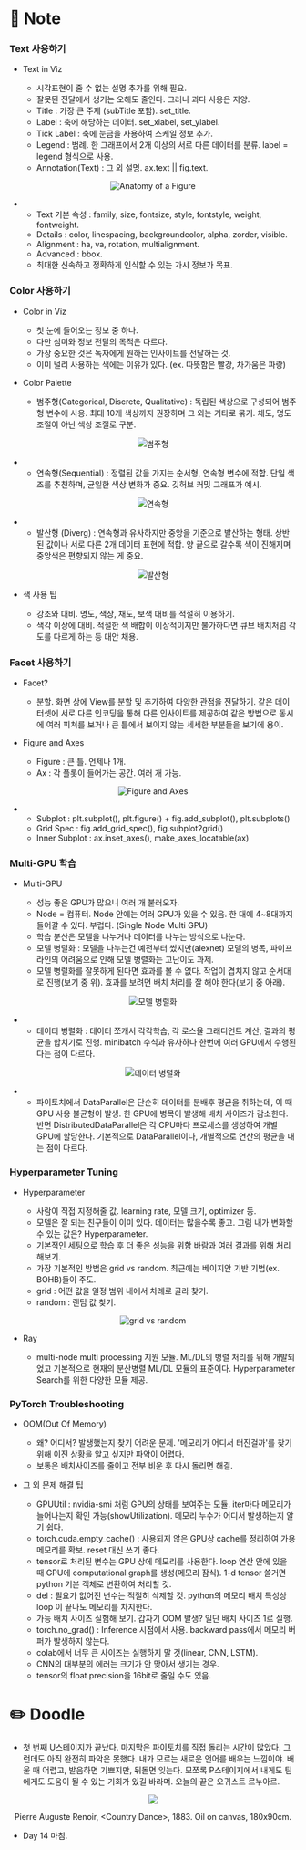 # 📙 Note

### Text 사용하기

- Text in Viz

  - 시각표현이 줄 수 없는 설명 추가를 위해 필요.
  - 잘못된 전달에서 생기는 오해도 줄인다. 그러나 과다 사용은 지양.
  - Title : 가장 큰 주제 (subTitle 포함). set_title.
  - Label : 축에 해당하는 데이터. set_xlabel, set_ylabel.
  - Tick Label : 축에 눈금을 사용하여 스케일 정보 추가.
  - Legend : 범례. 한 그래프에서 2개 이상의 서로 다른 데이터를 분류. label = legend 형식으로 사용.
  - Annotation(Text) : 그 외 설명. ax.text || fig.text.
<p align="center"><img src="https://github.com/iamtrueline/Boostcamp_AI_Tech_Note/blob/main/images/day14_img00.PNG" alt="Anatomy of a Figure"></p>

-
  - Text 기본 속성 : family, size, fontsize, style, fontstyle, weight, fontweight.
  - Details : color, linespacing, backgroundcolor, alpha, zorder, visible.
  - Alignment : ha, va, rotation, multialignment.
  - Advanced : bbox.
  - 최대한 신속하고 정확하게 인식할 수 있는 가시 정보가 목표.

### Color 사용하기

- Color in Viz

  - 첫 눈에 들어오는 정보 중 하나.
  - 다만 심미와 정보 전달의 목적은 다르다.
  - 가장 중요한 것은 독자에게 원하는 인사이트를 전달하는 것.
  - 이미 널리 사용하는 색에는 이유가 있다. (ex. 따뜻함은 빨강, 차가움은 파랑)

- Color Palette

  - 범주형(Categorical, Discrete, Qualitative) : 독립된 색상으로 구성되어 범주형 변수에 사용. 최대 10개 색상까지 권장하며 그 외는 기타로 묶기. 채도, 명도 조절이 아닌 색상 조절로 구분.
<p align="center"><img src="https://github.com/iamtrueline/Boostcamp_AI_Tech_Note/blob/main/images/day14_img01.PNG" alt="범주형"></p>

-
  - 연속형(Sequential) : 정렬된 값을 가지는 순서형, 연속형 변수에 적합. 단일 색조를 추천하며, 균일한 색상 변화가 중요. 깃허브 커밋 그래프가 예시.
<p align="center"><img src="https://github.com/iamtrueline/Boostcamp_AI_Tech_Note/blob/main/images/day14_img02.PNG" alt="연속형"></p>

-
  - 발산형 (Diverg) : 연속형과 유사하지만 중앙을 기준으로 발산하는 형태. 상반된 값이나 서로 다른 2개 데이터 표현에 적합. 양 끝으로 갈수록 색이 진해지며 중앙색은 편향되지 않는 게 중요.
<p align="center"><img src="https://github.com/iamtrueline/Boostcamp_AI_Tech_Note/blob/main/images/day14_img03.PNG" alt="발산형"></p>

- 색 사용 팁

  - 강조와 대비. 명도, 색상, 채도, 보색 대비를 적절히 이용하기.
  - 색각 이상에 대비. 적절한 색 배합이 이상적이지만 불가하다면 큐브 배치처럼 각도를 다르게 하는 등 대안 채용.

### Facet 사용하기

- Facet?

  - 분할. 화면 상에 View를 분할 및 추가하여 다양한 관점을 전달하기. 같은 데이터셋에 서로 다른 인코딩을 통해 다른 인사이트를 제공하여 같은 방법으로 동시에 여러 피쳐를 보거나 큰 틀에서 보이지 않는 세세한 부분들을 보기에 용이.

- Figure and Axes

  - Figure : 큰 틀. 언제나 1개.
  - Ax : 각 플롯이 들어가는 공간. 여러 개 가능.
<p align="center"><img src="https://github.com/iamtrueline/Boostcamp_AI_Tech_Note/blob/main/images/day14_img04.PNG" alt="Figure and Axes"></p>

-
  - Subplot : plt.subplot(), plt.figure() + fig.add_subplot(), plt.subplots()
  - Grid Spec : fig.add_grid_spec(), fig.subplot2grid()
  - Inner Subplot : ax.inset_axes(), make_axes_locatable(ax)

### Multi-GPU 학습

- Multi-GPU

  - 성능 좋은 GPU가 많으니 여러 개 불러오자.
  - Node = 컴퓨터. Node 안에는 여러 GPU가 있을 수 있음. 한 대에 4~8대까지 들어갈 수 있다. 부럽다. (Single Node Multi GPU)
  - 학습 분산은 모델을 나누거나 데이터를 나누는 방식으로 나눈다.
  - 모델 병렬화 : 모델을 나누는건 예전부터 썼지만(alexnet) 모델의 병목, 파이프라인의 어려움으로 인해 모델 병렬화는 고난이도 과제.
  - 모델 병렬화를 잘못하게 된다면 효과를 볼 수 없다. 작업이 겹치지 않고 순서대로 진행(보기 중 위). 효과를 보려면 배치 처리를 잘 해야 한다(보기 중 아래).
<p align="center"><img src="https://github.com/iamtrueline/Boostcamp_AI_Tech_Note/blob/main/images/day14_img05.PNG" alt="모델 병렬화"></p>

-
  - 데이터 병렬화 : 데이터 쪼개서 각각학습, 각 로스율 그래디언트 계산, 결과의 평균을 합치기로 진행. minibatch 수식과 유사하나 한번에 여러 GPU에서 수행된다는 점이 다르다.
<p align="center"><img src="https://github.com/iamtrueline/Boostcamp_AI_Tech_Note/blob/main/images/day14_img06.PNG" alt="데이터 병렬화"></p>

-
  - 파이토치에서 DataParallel은 단순히 데이터를 분배후 평균을 취하는데, 이 때 GPU 사용 불균형이 발생. 한 GPU에 병목이 발생해 배치 사이즈가 감소한다. 반면 DistributedDataParallel은 각 CPU마다 프로세스를 생성하여 개별 GPU에 할당한다. 기본적으로 DataParallel이나, 개별적으로 연산의 평균을 내는 점이 다르다.

### Hyperparameter Tuning

- Hyperparameter

  - 사람이 직접 지정해줄 값. learning rate, 모델 크기, optimizer 등.
  - 모델은 잘 되는 친구들이 이미 있다. 데이터는 많을수록 좋고. 그럼 내가 변화할 수 있는 값은? Hyperparameter.
  - 기본적인 세팅으로 학습 후 더 좋은 성능을 위함 바람과 여러 결과를 위해 처리해보기.
  - 가장 기본적인 방법은 grid vs random. 최근에는 베이지안 기반 기법(ex. BOHB)들이 주도.
  - grid : 어떤 값을 일정 범위 내에서 차례로 골라 찾기.
  - random : 랜덤 값 찾기.
<p align="center"><img src="https://github.com/iamtrueline/Boostcamp_AI_Tech_Note/blob/main/images/day14_img07.PNG" alt="grid vs random"></p>

- Ray

  - multi-node multi processing 지원 모듈. ML/DL의 병렬 처리를 위해 개발되었고 기본적으로 현재의 분산병렬 ML/DL 모듈의 표준이다. Hyperparameter Search를 위한 다양한 모듈 제공.

### PyTorch Troubleshooting

- OOM(Out Of Memory)

  - 왜? 어디서? 발생했는지 찾기 어려운 문제. '메모리가 어디서 터진걸까'를 찾기 위해 이전 상황을 알고 싶지만 파악이 어렵다.
  - 보통은 배치사이즈를 줄이고 전부 비운 후 다시 돌리면 해결.

- 그 외 문제 해결 팁

  - GPUUtil : nvidia-smi 처럼 GPU의 상태를 보여주는 모듈. iter마다 메모리가 늘어나는지 확인 가능(showUtilization). 메모리 누수가 어디서 발생하는지 알기 쉽다.
  - torch.cuda.empty_cache() : 사용되지 않은 GPU상 cache를 정리하여 가용 메모리를 확보. reset 대신 쓰기 좋다.
  - tensor로 처리된 변수는 GPU 상에 메모리를 사용한다. loop 연산 안에 있을 때 GPU에 computational graph를 생성(메모리 잠식). 1-d tensor 쓸거면 python 기본 객체로 변환하여 처리할 것.
  - del : 필요가 없어진 변수는 적절히 삭제할 것. python의 메모리 배치 특성상 loop 이 끝나도 메모리를 차지한다.
  - 가능 배치 사이즈 실험해 보기. 갑자기 OOM 발생? 일단 배치 사이즈 1로 실행.
  - torch.no_grad() : Inference 시점에서 사용. backward pass에서 메모리 버퍼가 발생하지 않는다.
  - colab에서 너무 큰 사이즈는 실행하지 말 것(linear, CNN, LSTM).
  - CNN의 대부분의 에러는 크기가 안 맞아서 생기는 경우.
  - tensor의 float precision을 16bit로 줄일 수도 있음.

# ✏️ Doodle

- 첫 번째 U스테이지가 끝났다. 마지막은 파이토치를 직접 돌리는 시간이 많았다. 그런데도 아직 완전히 파악은 못했다. 내가 모르는 새로운 언어를 배우는 느낌이야. 배울 때 어렵고, 발음하면 기쁘지만, 뒤돌면 잊는다. 모쪼록 P스테이지에서 내게도 팀에게도 도움이 될 수 있는 기회가 있길 바라며. 오늘의 끝은 오귀스트 르누아르.
<p align="center"><img src="https://github.com/iamtrueline/Boostcamp_AI_Tech_Note/blob/main/images/Pierre_Auguste_Renoir_1883_Country_Dance.jpg"></p>
<p align="center">Pierre Auguste Renoir, &ltCountry Dance&gt, 1883. Oil on canvas, 180x90cm.</p>

- Day 14 마침.
